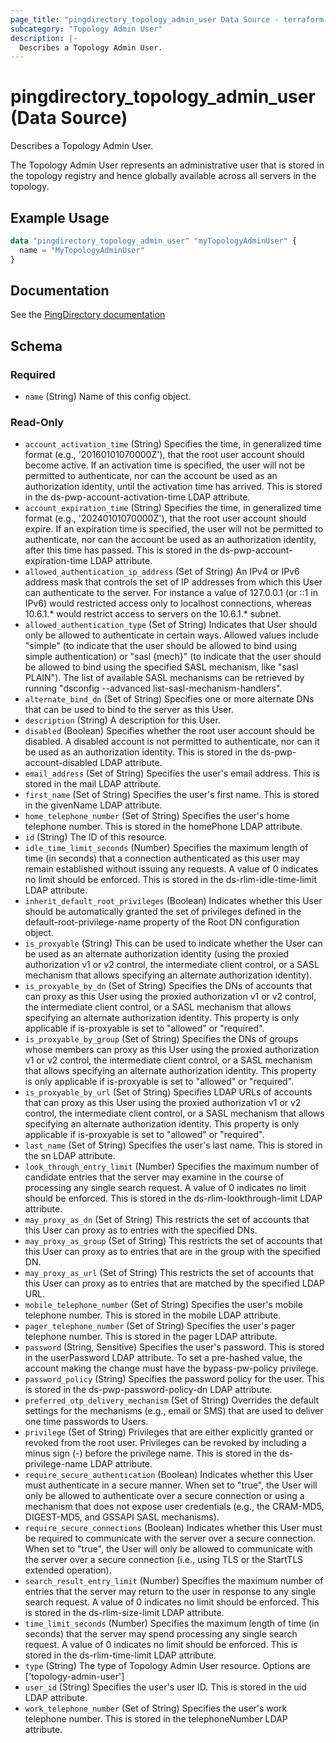 ```yaml
---
page_title: "pingdirectory_topology_admin_user Data Source - terraform-provider-pingdirectory"
subcategory: "Topology Admin User"
description: |-
  Describes a Topology Admin User.
---
```


# pingdirectory_topology_admin_user (Data Source)

Describes a Topology Admin User.

The Topology Admin User represents an administrative user that is stored in the topology registry and hence globally available across all servers in the topology.

## Example Usage

```terraform
data "pingdirectory_topology_admin_user" "myTopologyAdminUser" {
  name = "MyTopologyAdminUser"
}
```

## Documentation
See the [PingDirectory documentation](https://docs.pingidentity.com/r/en-us/pingdirectory-93/pd_ds_prefer_topology_admin_accts_root_users)

<!-- schema generated by tfplugindocs -->
## Schema

### Required

- `name` (String) Name of this config object.

### Read-Only

- `account_activation_time` (String) Specifies the time, in generalized time format (e.g., '20160101070000Z'), that the root user account should become active. If an activation time is specified, the user will not be permitted to authenticate, nor can the account be used as an authorization identity, until the activation time has arrived. This is stored in the ds-pwp-account-activation-time LDAP attribute.
- `account_expiration_time` (String) Specifies the time, in generalized time format (e.g., '20240101070000Z'), that the root user account should expire. If an expiration time is specified, the user will not be permitted to authenticate, nor can the account be used as an authorization identity, after this time has passed. This is stored in the ds-pwp-account-expiration-time LDAP attribute.
- `allowed_authentication_ip_address` (Set of String) An IPv4 or IPv6 address mask that controls the set of IP addresses from which this User can authenticate to the server. For instance a value of 127.0.0.1 (or ::1 in IPv6) would restricted access only to localhost connections, whereas 10.6.1.* would restrict access to servers on the 10.6.1.* subnet.
- `allowed_authentication_type` (Set of String) Indicates that User should only be allowed to authenticate in certain ways. Allowed values include "simple" (to indicate that the user should be allowed to bind using simple authentication) or "sasl {mech}" (to indicate that the user should be allowed to bind using the specified SASL mechanism, like "sasl PLAIN"). The list of available SASL mechanisms can be retrieved by running "dsconfig --advanced list-sasl-mechanism-handlers".
- `alternate_bind_dn` (Set of String) Specifies one or more alternate DNs that can be used to bind to the server as this User.
- `description` (String) A description for this User.
- `disabled` (Boolean) Specifies whether the root user account should be disabled. A disabled account is not permitted to authenticate, nor can it be used as an authorization identity. This is stored in the ds-pwp-account-disabled LDAP attribute.
- `email_address` (Set of String) Specifies the user's email address. This is stored in the mail LDAP attribute.
- `first_name` (Set of String) Specifies the user's first name. This is stored in the givenName LDAP attribute.
- `home_telephone_number` (Set of String) Specifies the user's home telephone number. This is stored in the homePhone LDAP attribute.
- `id` (String) The ID of this resource.
- `idle_time_limit_seconds` (Number) Specifies the maximum length of time (in seconds) that a connection authenticated as this user may remain established without issuing any requests. A value of 0 indicates no limit should be enforced. This is stored in the ds-rlim-idle-time-limit LDAP attribute.
- `inherit_default_root_privileges` (Boolean) Indicates whether this User should be automatically granted the set of privileges defined in the default-root-privilege-name property of the Root DN configuration object.
- `is_proxyable` (String) This can be used to indicate whether the User can be used as an alternate authorization identity (using the proxied authorization v1 or v2 control, the intermediate client control, or a SASL mechanism that allows specifying an alternate authorization identity).
- `is_proxyable_by_dn` (Set of String) Specifies the DNs of accounts that can proxy as this User using the proxied authorization v1 or v2 control, the intermediate client control, or a SASL mechanism that allows specifying an alternate authorization identity. This property is only applicable if is-proxyable is set to "allowed" or "required".
- `is_proxyable_by_group` (Set of String) Specifies the DNs of groups whose members can proxy as this User using the proxied authorization v1 or v2 control, the intermediate client control, or a SASL mechanism that allows specifying an alternate authorization identity. This property is only applicable if is-proxyable is set to "allowed" or "required".
- `is_proxyable_by_url` (Set of String) Specifies LDAP URLs of accounts that can proxy as this User using the proxied authorization v1 or v2 control, the intermediate client control, or a SASL mechanism that allows specifying an alternate authorization identity. This property is only applicable if is-proxyable is set to "allowed" or "required".
- `last_name` (Set of String) Specifies the user's last name. This is stored in the sn LDAP attribute.
- `look_through_entry_limit` (Number) Specifies the maximum number of candidate entries that the server may examine in the course of processing any single search request. A value of 0 indicates no limit should be enforced. This is stored in the ds-rlim-lookthrough-limit LDAP attribute.
- `may_proxy_as_dn` (Set of String) This restricts the set of accounts that this User can proxy as to entries with the specified DNs.
- `may_proxy_as_group` (Set of String) This restricts the set of accounts that this User can proxy as to entries that are in the group with the specified DN.
- `may_proxy_as_url` (Set of String) This restricts the set of accounts that this User can proxy as to entries that are matched by the specified LDAP URL.
- `mobile_telephone_number` (Set of String) Specifies the user's mobile telephone number. This is stored in the mobile LDAP attribute.
- `pager_telephone_number` (Set of String) Specifies the user's pager telephone number. This is stored in the pager LDAP attribute.
- `password` (String, Sensitive) Specifies the user's password. This is stored in the userPassword LDAP attribute. To set a pre-hashed value, the account making the change must have the bypass-pw-policy privilege.
- `password_policy` (String) Specifies the password policy for the user. This is stored in the ds-pwp-password-policy-dn LDAP attribute.
- `preferred_otp_delivery_mechanism` (Set of String) Overrides the default settings for the mechanisms (e.g., email or SMS) that are used to deliver one time passwords to Users.
- `privilege` (Set of String) Privileges that are either explicitly granted or revoked from the root user. Privileges can be revoked by including a minus sign (-) before the privilege name. This is stored in the ds-privilege-name LDAP attribute.
- `require_secure_authentication` (Boolean) Indicates whether this User must authenticate in a secure manner. When set to "true", the User will only be allowed to authenticate over a secure connection or using a mechanism that does not expose user credentials (e.g., the CRAM-MD5, DIGEST-MD5, and GSSAPI SASL mechanisms).
- `require_secure_connections` (Boolean) Indicates whether this User must be required to communicate with the server over a secure connection. When set to "true", the User will only be allowed to communicate with the server over a secure connection (i.e., using TLS or the StartTLS extended operation).
- `search_result_entry_limit` (Number) Specifies the maximum number of entries that the server may return to the user in response to any single search request. A value of 0 indicates no limit should be enforced. This is stored in the ds-rlim-size-limit LDAP attribute.
- `time_limit_seconds` (Number) Specifies the maximum length of time (in seconds) that the server may spend processing any single search request. A value of 0 indicates no limit should be enforced. This is stored in the ds-rlim-time-limit LDAP attribute.
- `type` (String) The type of Topology Admin User resource. Options are ['topology-admin-user']
- `user_id` (String) Specifies the user's user ID. This is stored in the uid LDAP attribute.
- `work_telephone_number` (Set of String) Specifies the user's work telephone number. This is stored in the telephoneNumber LDAP attribute.

